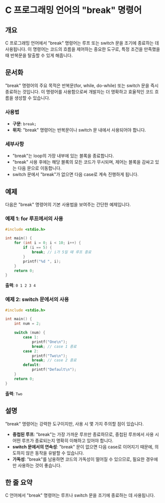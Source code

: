 <!--
Meta Description: # C 프로그래밍 언어의 "break" 명령어 ## 개요 C 프로그래밍 언어에서 "break" 명령어는 루프 또는 switch 문을 조기에 종료하는 데 사용됩니다. 이 명령어는 코드의 흐름을 제어하는 중요한 도구로, 특정 조건을 만족했을 때 반복문을 탈출할 수 있게 해...
Meta Keywords: break, switch, 명령어는, int, printf
-->

# C 프로그래밍 언어의 "break" 명령어

## 개요
C 프로그래밍 언어에서 "break" 명령어는 루프 또는 switch 문을 조기에 종료하는 데 사용됩니다. 이 명령어는 코드의 흐름을 제어하는 중요한 도구로, 특정 조건을 만족했을 때 반복문을 탈출할 수 있게 해줍니다.

## 문서화
"break" 명령어의 주요 목적은 반복문(for, while, do-while) 또는 switch 문을 즉시 종료하는 것입니다. 이 명령어를 사용함으로써 개발자는 더 명확하고 효율적인 코드 흐름을 생성할 수 있습니다.

### 사용법
- **구문**: `break;`
- **위치**: "break" 명령어는 반복문이나 switch 문 내에서 사용되어야 합니다.

### 세부사항
- "break"는 loop의 가장 내부에 있는 블록을 종료합니다.
- "break" 사용 후에는 해당 블록의 모든 코드가 무시되며, 제어는 블록을 감싸고 있는 다음 문으로 이동합니다.
- switch 문에서 "break"가 없으면 다음 case로 계속 진행하게 됩니다.

## 예제
다음은 "break" 명령어의 기본 사용법을 보여주는 간단한 예제입니다.

### 예제 1: for 루프에서의 사용
```c
#include <stdio.h>

int main() {
    for (int i = 0; i < 10; i++) {
        if (i == 5) {
            break; // i가 5일 때 루프 종료
        }
        printf("%d ", i);
    }
    return 0;
}
```
**출력**: `0 1 2 3 4 `

### 예제 2: switch 문에서의 사용
```c
#include <stdio.h>

int main() {
    int num = 2;

    switch (num) {
        case 1:
            printf("One\n");
            break; // case 1 종료
        case 2:
            printf("Two\n");
            break; // case 2 종료
        default:
            printf("Default\n");
    }
    return 0;
}
```
**출력**: `Two`

## 설명
"break" 명령어는 강력한 도구이지만, 사용 시 몇 가지 주의할 점이 있습니다.
- **중첩된 루프**: "break"는 가장 가까운 루프만 종료하므로, 중첩된 루프에서 사용 시 어떤 루프가 종료되는지 명확히 이해하고 있어야 합니다.
- **switch 문에서의 연속성**: "break" 문이 없으면 다음 case로 이어지기 때문에, 의도하지 않은 동작을 유발할 수 있습니다.
- **가독성**: "break"를 남용하면 코드의 가독성이 떨어질 수 있으므로, 필요한 경우에만 사용하는 것이 좋습니다.

## 한 줄 요약
C 언어에서 "break" 명령어는 루프나 switch 문을 조기에 종료하는 데 사용됩니다.